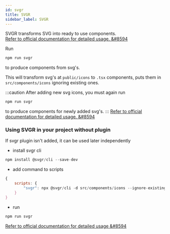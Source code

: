 ```yaml
---
id: svgr
title: SVGR
sidebar_label: SVGR
---
```


SVGR transforms SVG into ready to use components.  
[Refer to official documentation for detailed usage. &#8594](https://react-svgr.com/docs/getting-started/)

Run
```js
npm run svgr
```

to produce components from svg's.

This will transform svg's at `public/icons` to `.tsx` components, puts them in `src/components/icons` ignoring existing ones.

:::caution
After adding new svg icons, you must again run
```js
npm run svgr
````
to produce components for newly added svg's.
:::
[Refer to official documentation for detailed usage.  &#8594](https://react-svgr.com/docs/options/)

### Using SVGR in your project without plugin
If svgr plugin isn't added, it can be used later independently
- install svgr cli
```js
npm install @svgr/cli --save-dev
```
- add command to scripts
```js title="package.json"
{
    scripts: {
        "svgr": npx @svgr/cli -d src/components/icons --ignore-existing --icon --typescript public/icons
    }
}
```
- run
```js
npm run svgr
```
[Refer to official documentation for detailed usage  &#8594](https://react-svgr.com/docs/cli/)
